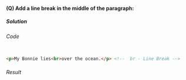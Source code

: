 #### (Q) Add a line break in the middle of the paragraph:

<h5>Solution</h5>

###### Code

```HTML

<p>My Bonnie lies<br>over the ocean.</p> <!--  br - Line Break -->

```

###### Result 

